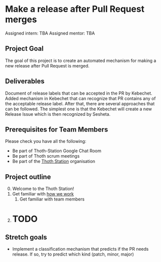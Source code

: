 # Make a release after Pull Request merges

Assigned intern: TBA
Assigned mentor: TBA

## Project Goal
The goal of this project is to create an automated mechanism for making a new release after Pull Request is merged.

## Deliverables
Document of release labels that can be accepted in the PR by Kebechet.
Added mechanism in Kebechet that can recognize that PR contains any of the acceptable release label. After that, there are several approaches that can be followed. The simplest one is that the Kebechet will create a new Release Issue which is then recognized by Sesheta.

## Prerequisites for Team Members

Please check you have all the following:

* Be part of Thoth-Station Google Chat Room
* Be part of Thoth scrum meetings
* Be part of the [Thoth Station](https://github.com/thoth-station) organisation

## Project outline

0. Welcome to the Thoth Station!
1. Get familiar with [how we work](https://github.com/thoth-station/core/blob/master/README.rst)
    1. Get familiar with team members
2. # TODO

## Stretch goals

* Implement a classification mechanism that predicts if the PR needs release. If so, try to predict which kind (patch, minor, major)
